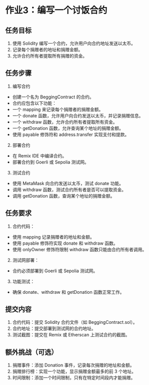 # 作业3：编写一个讨饭合约

## 任务目标
1. 使用 Solidity 编写一个合约，允许用户向合约地址发送以太币。
2. 记录每个捐赠者的地址和捐赠金额。
3. 允许合约所有者提取所有捐赠的资金。

## 任务步骤
1. 编写合约
  - 创建一个名为 BeggingContract 的合约。
  - 合约应包含以下功能：
  - 一个 mapping 来记录每个捐赠者的捐赠金额。
  - 一个 donate 函数，允许用户向合约发送以太币，并记录捐赠信息。
  - 一个 withdraw 函数，允许合约所有者提取所有资金。
  - 一个 getDonation 函数，允许查询某个地址的捐赠金额。
  - 使用 payable 修饰符和 address.transfer 实现支付和提款。
2. 部署合约
  - 在 Remix IDE 中编译合约。
  - 部署合约到 Goerli 或 Sepolia 测试网。
3. 测试合约
  - 使用 MetaMask 向合约发送以太币，测试 donate 功能。
  - 调用 withdraw 函数，测试合约所有者是否可以提取资金。
  - 调用 getDonation 函数，查询某个地址的捐赠金额。

## 任务要求
1. 合约代码：
  - 使用 mapping 记录捐赠者的地址和金额。
  - 使用 payable 修饰符实现 donate 和 withdraw 函数。
  - 使用 onlyOwner 修饰符限制 withdraw 函数只能由合约所有者调用。
2. 测试网部署：
  - 合约必须部署到 Goerli 或 Sepolia 测试网。
3. 功能测试：
  - 确保 donate、withdraw 和 getDonation 函数正常工作。

## 提交内容
1. 合约代码：提交 Solidity 合约文件（如 BeggingContract.sol）。
2. 合约地址：提交部署到测试网的合约地址。
3. 测试截图：提交在 Remix 或 Etherscan 上测试合约的截图。

## 额外挑战（可选）
1. 捐赠事件：添加 Donation 事件，记录每次捐赠的地址和金额。
2. 捐赠排行榜：实现一个功能，显示捐赠金额最多的前 3 个地址。
3. 时间限制：添加一个时间限制，只有在特定时间段内才能捐赠。